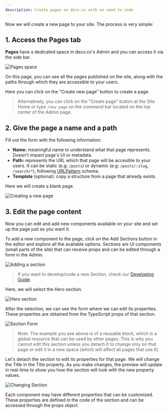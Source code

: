 ```yaml
---
description: Create pages on deco.cx with no need to code
---
```


Now we will create a new page to your site. The process is very simple:

## 1. Access the Pages tab

**Pages** have a dedicated space in deco.cx's Admin and you can access it via
the side bar.

![Pages space](/docs/getting-started/creating-a-new-page/pages-space.png)

On this page, you can see all the pages published on the site, along with the
paths through which they are accessible to your users.

Here you can click on the "Create new page" button to create a page.

> Alternatively, you can click on the "Create page" button at the Site Home or
> type `/new page` on the command bar located on the top center of the Admin
> page.

## 2. Give the page a name and a path

Fill out the form with the following information:

- **Name:** meaningful name to understand what that page represents. Doesn't
  impact page's UI or metadata.
- **Path:** represents the URL which that page will be accesible to your users.
  It can be static (e.g: `/posts`) or dynamic (e.g: `/posts/:slug`,
  `/search/*`), following [URLPattern](http://mdn.io/urlpattern) schema.
- **Template** (optional): copy a structure from a page that already exists.

Here we will create a blank page.

![Creating a new page](/docs/getting-started/creating-a-new-page/new-page.png)

## 3. Edit the page content

Now you can edit and add new components available on your site and set up the
page just as you want it.

To add a new component to the page, click on the Add Sections button in the
editor and explore all the available options. Sections are UI components (small
parts of the site) that can receive props and can be edited through a form in
the Admin.

![Adding a section](/docs/getting-started/creating-a-new-page/add-section.png)

> If you want to develop/code a new Section, check our
> [Developing Guide](/docs/en/developing/setup).

Here, we will select the Hero section.

![Hero section](/docs/getting-started/creating-a-new-page/hero.png)

After the selection, we can see the form where we can edit its properties. These
properties are obtained from the TypeScript props of that section.

![Section Form](/docs/getting-started/creating-a-new-page/section-form.png)

> Note: The example you see above is of a reusable block, which is a global
> resource that can be used by other pages. This is why you cannot edit this
> section unless you detach it to change only on that page or edit it in a new
> space (which will affect all pages that use it).

Let's detach the section to edit its properties for that page. We will change
the Title in the Title property. As you make changes, the preview will update in
real-time to show you how the section will look with the new property values.

![Changing Section](/docs/getting-started/creating-a-new-page/changing-section.png)

Each component may have different properties that can be customized. These
properties are defined in the code of the section and can be accessed through
the props object.
